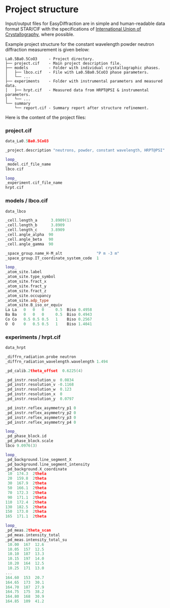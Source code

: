 # Project structure

Input/output files for EasyDiffraction are in simple and human-readable data format STAR/CIF with the specifications of [International Union of Crystallography](https://www.iucr.org), where possible.

Example project structure for the constant wavelength powder neutron diffraction measurement is given below:

```
La0.5Ba0.5CoO3     - Project directory.
├── project.cif    - Main project description file.
├── models         - Folder with individual crystallographic phases.
│   ├── lbco.cif   - File with La0.5Ba0.5CoO3 phase parameters.
│   └── ...
├── experiments    - Folder with instrumental parameters and measured data.
│   ├── hrpt.cif   - Measured data from HRPT@PSI & instrumental parameters.
│   └── ...
└── summary
    └── report.cif - Summary report after structure refinement.
```

Here is the content of the project files:

### project.cif

```c++
data_La0.5Ba0.5CoO3

_project.description "neutrons, powder, constant wavelength, HRPT@PSI"

loop_
_model.cif_file_name
lbco.cif

loop_
_experiment.cif_file_name
hrpt.cif
```

### models / lbco.cif

```c++
data_lbco

_cell.length_a      3.8909(1)
_cell.length_b      3.8909
_cell.length_c      3.8909
_cell.angle_alpha  90
_cell.angle_beta   90
_cell.angle_gamma  90

_space_group.name_H-M_alt               "P m -3 m"
_space_group.IT_coordinate_system_code  1

loop_
_atom_site.label
_atom_site.type_symbol
_atom_site.fract_x
_atom_site.fract_y
_atom_site.fract_z
_atom_site.occupancy
_atom_site.adp_type
_atom_site.B_iso_or_equiv
La La   0   0   0     0.5  Biso 0.4958
Ba Ba   0   0   0     0.5  Biso 0.4943
Co Co   0.5 0.5 0.5   1    Biso 0.2567
O  O    0   0.5 0.5   1    Biso 1.4041
```

### experiments / hrpt.cif

```c++
data_hrpt

_diffrn_radiation.probe neutron
_diffrn_radiation_wavelength.wavelength 1.494

_pd_calib.2theta_offset  0.6225(4)

_pd_instr.resolution_u  0.0834
_pd_instr.resolution_v -0.1168
_pd_instr.resolution_w  0.123
_pd_instr.resolution_x  0
_pd_instr.resolution_y  0.0797

_pd_instr.reflex_asymmetry_p1 0
_pd_instr.reflex_asymmetry_p2 0
_pd_instr.reflex_asymmetry_p3 0
_pd_instr.reflex_asymmetry_p4 0

loop_
_pd_phase_block.id
_pd_phase_block.scale
lbco 9.0976(3)

loop_
_pd_background.line_segment_X
_pd_background.line_segment_intensity
_pd_background.X_coordinate
 10  174.3  2theta
 20  159.8  2theta
 30  167.9  2theta
 50  166.1  2theta
 70  172.3  2theta
 90  171.1  2theta
110  172.4  2theta
130  182.5  2theta
150  173.0  2theta
165  171.1  2theta

loop_
_pd_meas.2theta_scan
_pd_meas.intensity_total
_pd_meas.intensity_total_su
 10.00  167  12.6
 10.05  157  12.5
 10.10  187  13.3
 10.15  197  14.0
 10.20  164  12.5
 10.25  171  13.0
...
164.60  153  20.7
164.65  173  30.1
164.70  187  27.9
164.75  175  38.2
164.80  168  30.9
164.85  109  41.2
```

